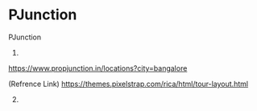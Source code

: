 # PJunction
PJunction

1)
https://www.propjunction.in/locations?city=bangalore

(Refrence Link)
https://themes.pixelstrap.com/rica/html/tour-layout.html

2)
